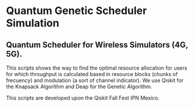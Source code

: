 # Quantum Genetic Scheduler Simulation
## Quantum Scheduler for Wireless Simulators (4G, 5G).

This scripts shows the way to find the optimal resource allocation for users for which throughput is calculated based in resource blocks (chunks of frecuency) and modulation (a sort of channel indicator). We use Qiskit for the Knapsack Algorithm and Deap for the Genetic Algorithm.

This scripts are developed upon the Qiskit Fall Fest IPN Mexico. 
